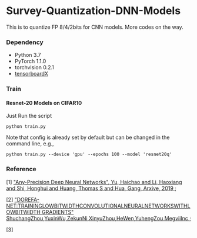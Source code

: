 # Survey-Quantization-DNN-Models
This is to quantize FP 8/4/2bits for CNN models. More codes on the way. 


### Dependency 
* Python 3.7
* PyTorch 1.1.0
* torchvision 0.2.1
* [tensorboardX](https://github.com/lanpa/tensorboardX)


### Train
#### Resnet-20 Models on CIFAR10
Just Run the script
 ```
 python train.py 
 ```
Note that config is already set by default but can be changed in the command line, e.g., 

 ```
 python train.py --device 'gpu' --epochs 100 --model 'resnet20q' 
 ```
 
 ### Reference 
 
 [1] [ "Any-Precision Deep Neural Networks", Yu, Haichao and Li, Haoxiang and Shi, Honghui and Huang, Thomas S and Hua, Gang, Arxive, 2019 ](https://arxiv.org/abs/1911.07346);  [ <github code here> ](https://raw.githubusercontent.com/SHI-Labs/Any-Precision-DNNs)
 
 [2] [ "DOREFA-NET:TRAININGLOWBITWIDTHCONVOLUTIONALNEURALNETWORKSWITHLOWBITWIDTH GRADIENTS" ShuchangZhou,YuxinWu,ZekunNi,XinyuZhou,HeWen,YuhengZou MegviiInc ](https://arxiv.org/pdf/1606.06160.pdf); [ <github code here> ]( https://github.com/zzzxxxttt/pytorch_DoReFaNet )
 
 [3]  
